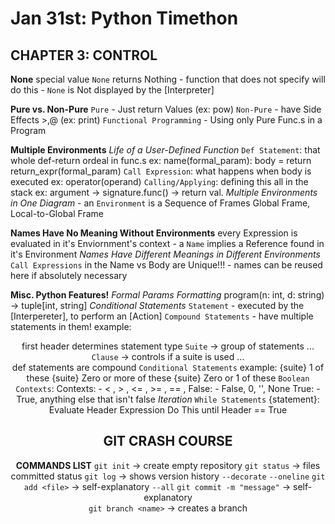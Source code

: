 # Jan 31st: Python Timethon ########################################

## CHAPTER 3: CONTROL ##############################################

**None**
    special value `None` returns Nothing 
        - function that does not specify will do this
        - `None` is Not displayed by the [Interpreter]

**Pure vs. Non-Pure**
    `Pure` - Just return Values        (ex: pow)
    `Non-Pure` - have Side Effects >,@ (ex: print)
    `Functional Programming` - Using only Pure Func.s in a Program

**Multiple Environments**
    *Life of a User-Defined Function*
        `Def Statement`: that whole def-return ordeal in func.s
            ex: name(formal_param):
                body = return return_expr(formal_param)
        `Call Expression`: what happens when body is executed
            ex: operator(operand)
        `Calling/Applying`: defining this all in the stack
            ex: argument -> signature.func() -> return val.
    *Multiple Environments in One Diagram*
        - an `Environment` is a Sequence of Frames
            Global Frame, Local-to-Global Frame

**Names Have No Meaning Without Environments**
    every Expression is evaluated in it's Enviornment's context
        - a `Name` implies a Reference found in it's Environment
    *Names Have Different Meanings in Different Environments*
        `Call Expressions` in the Name vs Body are Unique!!!
            - names can be reused here if absolutely necessary

**Misc. Python Features!**
    *Formal Params Formatting*
        program(n: int, d: string) -> tuple[int, string]
    *Conditional Statements*
        `Statement` - executed by the [Interpereter],
                        to perform an [Action]
        `Compound Statements` - have multiple statements in them!
        example:
            <header>           first header determines statement type
                <statement>    `Suite` -> group of statements
                <statement> ... 
             <header>          `Clause` -> controls if a suite is used
                <statement>
                <statement> ...    
            def statements are compound
        `Conditional Statements`
        example:
            <if>   {suite} 1 of these
            <elif> {suite} Zero or more of these
            <else> {suite} Zero or 1 of these
        `Boolean Contexts`:
            Contexts:
                - < , > , <= , >= , == , 
            False:
                - False, 0, '', None
            True:
                - True, anything else that isn't false
    *Iteration*
        `While Statements`
            <while> {statement}:     Evaluate Header Expression
                <suite>              Do This until Header == True
            
## GIT CRASH COURSE ##############################################

**COMMANDS LIST**
    `git init`       -> create empty repository
    `git status`     -> files committed status
    `git log`        -> shows version history 
        `--decorate` `--oneline`
    `git add <file>` -> self-explanatory `--all`
    `git commit -m "message"` -> self-explanatory  
    `git branch <name>` -> creates a branch  
                